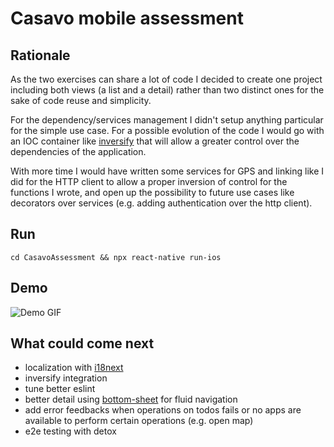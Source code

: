 # Casavo mobile assessment

## Rationale

As the two exercises can share a lot of code I decided to create one project including both views (a list and a detail) rather than two distinct ones for the sake of code reuse and simplicity.

For the dependency/services management I didn't setup anything particular for the simple use case. For a possible evolution of the code I would go with an IOC container like [inversify](https://inversify.io/) that will allow a greater control over the dependencies of the application.

With more time I would have written some services for GPS and linking like I did for the HTTP client to allow a proper inversion of control for the functions I wrote, and open up the possibility to future use cases like decorators over services (e.g. adding authentication over the http client).

## Run

`cd CasavoAssessment && npx react-native run-ios`

## Demo

![Demo GIF](./demo.gif)

## What could come next

- localization with [i18next](https://www.i18next.com/)
- inversify integration
- tune better eslint
- better detail using [bottom-sheet](https://gorhom.github.io/react-native-bottom-sheet/) for fluid navigation
- add error feedbacks when operations on todos fails or no apps are available to perform certain operations (e.g. open map)
- e2e testing with detox